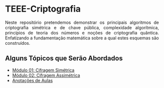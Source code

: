 # TEEE-Criptografia
<p align='justify'>Neste repositório pretendemos demonstrar os principais algoritmos de criptografia simétrica e de chave pública, complexidade algorítmica, princípios de teoria dos números e noções de criptografia quântica. Enfatizando a fundamentação matemática sobre a qual estes esquemas são construídos.</p>

## Alguns Tópicos que Serão Abordados
- [Módulo 01: Cifragem Simétrica](https://github.com/silasabs/TEEE-Criptografia/tree/main/jupyter%20notebooks/M%C3%B3dulo%2001)
- [Módulo 02: Cifragem Assimétrica](https://github.com/silasabs/TEEE-Criptografia/tree/main/jupyter%20notebooks/M%C3%B3dulo%2002)
- [Anotações de Aulas](https://github.com/silasabs/TEEE-Criptografia/tree/main/notes%20in%20markdown)